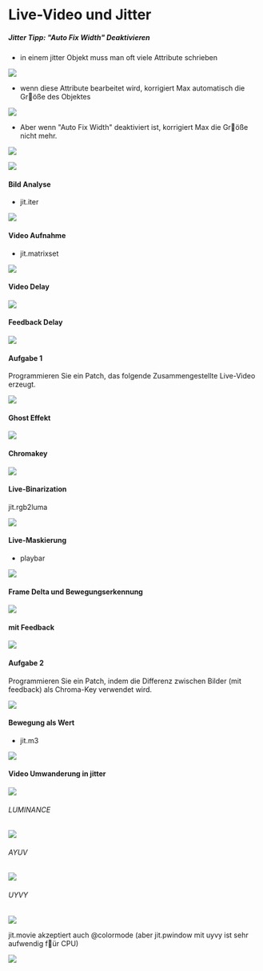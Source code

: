 # Live-Video und Jitter

##### Jitter Tipp: "Auto Fix Width" Deaktivieren

- in einem jitter Objekt muss man oft viele Attribute schrieben

![](K2/hint1.png)

- wenn diese Attribute bearbeitet wird, korrigiert Max automatisch die Gr￿öße des Objektes

![](K2/hint2.png)

- Aber wenn "Auto Fix Width" deaktiviert ist, korrigiert Max die Gr￿öße nicht mehr.

![](K2/hint3.png)

![](K2/hint4.png)


#### Bild Analyse

- jit.iter

![](K2/1.png)

#### Video Aufnahme

- jit.matrixset

![](K2/2.png)


#### Video Delay

![](K2/3.png)

#### Feedback Delay

![](K2/3_extra.png)


#### Aufgabe 1

Programmieren Sie ein Patch, das folgende Zusammengestellte Live-Video erzeugt.

![](K2/aufgabe1.gif)


#### Ghost Effekt

![](K2/4.png)

#### Chromakey

![](K2/5.png)


#### Live-Binarization

jit.rgb2luma

![](K2/6.png)

#### Live-Maskierung

- playbar

![](K2/7.png)


#### Frame Delta und Bewegungserkennung

![](K2/8.png)

#### mit Feedback

![](K2/9.png)

#### Aufgabe 2

Programmieren Sie ein Patch, indem die Differenz zwischen Bilder (mit feedback) als Chroma-Key verwendet wird.

![](K2/aufgabe2.gif)


#### Bewegung als Wert

- jit.m3

![](K2/10.png)

#### Video Umwanderung in jitter

![](K2/11.png)

###### LUMINANCE

![](K2/12.png)

###### AYUV
![](K2/13.png)

###### UYVY
![](K2/14.png)

jit.movie akzeptiert auch @colormode (aber jit.pwindow mit uyvy ist sehr aufwendig f￿ür CPU)

![](K2/14_extra.png)




